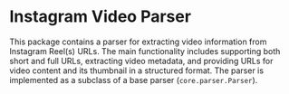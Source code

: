# Instagram Video Parser
This package contains a parser for extracting video information from Instagram Reel(s) URLs. The main functionality includes supporting both short and full URLs, extracting video metadata, and providing URLs for video content and its thumbnail in a structured format. The parser is implemented as a subclass of a base parser (`core.parser.Parser`).
